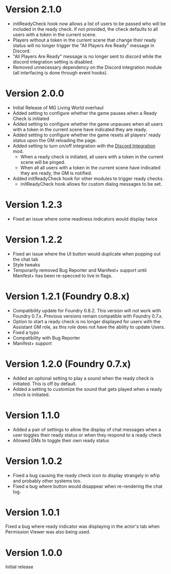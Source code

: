 # Version 2.1.0
- initReadyCheck hook now allows a list of users to be passed who will be included in the ready check. If not provided, the check defaults to all users with a token in the current scene.
- Players without a token in the current scene that change their ready status will no longer trigger the "All Players Are Ready" message in Discord.
- "All Players Are Ready" message is no longer sent to discord while the discord integration setting is disabled.
- Removed unnecessary dependency on the Discord integration module (all interfacing is done through event hooks).
# Version 2.0.0
- Initial Release of MG Living World overhaul
- Added setting to configure whether the game pauses when a Ready Check is initiated
- Added setting to configure whether the game unpauses when all users with a token in the current scene have indicated they are ready.
- Added setting to configure whether the game resets all players' ready status upon the GM reloading the page.
- Added setting to turn on/off integration with the [Discord Integration](https://github.com/TheMasterGeese/Discord-Integration) mod.
    - When a ready check is initiated, all users with a token in the current scene will be pinged.
    - When all all users with a token in the current scene have indicated they are ready, the GM is notified.
- Added initReadyCheck hook for other modules to trigger ready checks.
    - initReadyCheck hook allows for custom dialog messages to be set.
# Version 1.2.3
- Fixed an issue where some readiness indicators would display twice

# Version 1.2.2
- Fixed an issue where the UI button would duplicate when popping out the chat tab
- Style tweaks
- Temporarily removed Bug Reporter and Manifest+ support until Manifest+ has been re-specced to live in flags.

# Version 1.2.1 (Foundry 0.8.x)
- Compatibility update for Foundry 0.8.2. This version will not work with Foundry 0.7.x. Previous versions remain compatible with Foundry 0.7.x.
- Option to start a ready check is no longer displayed for users with the Assistant GM role, as this role does not have the ability to update Users.
- Fixed a typo
- Compatibility with Bug Reporter
- Manifest+ support

# Version 1.2.0 (Foundry 0.7.x)
- Added an optional setting to play a sound when the ready check is initiated. This is off by default.
- Added a setting to customize the sound that gets played when a ready check is initiated.

# Version 1.1.0
- Added a pair of settings to allow the display of chat messages when a user toggles their ready status or when they respond to a ready check
- Allowed GMs to toggle their own ready status

# Version 1.0.2
- Fixed a bug causing the ready check icon to display strangely in wfrp and probably other systems too.
- Fixed a bug where button would disappear when re-rendering the chat log.

# Version 1.0.1
Fixed a bug where ready indicator was displaying in the actor's tab when Permission Viewer was also being used.

# Version 1.0.0
Initial release
